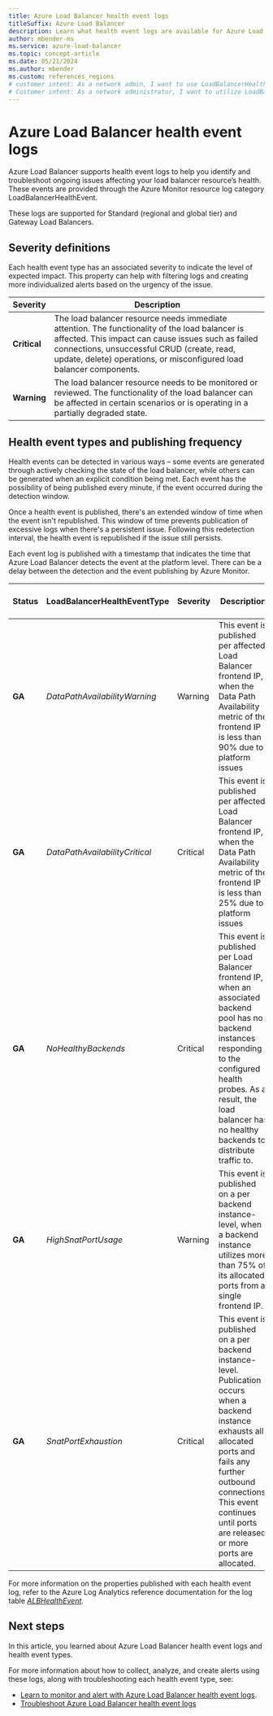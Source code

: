 ```yaml
---
title: Azure Load Balancer health event logs
titleSuffix: Azure Load Balancer
description: Learn what health event logs are available for Azure Load Balancer including severity definitions, health event types, and publishing frequency.
author: mbender-ms
ms.service: azure-load-balancer
ms.topic: concept-article
ms.date: 05/21/2024
ms.author: mbender
ms.custom: references_regions
# customer intent: As a network admin, I want to use LoadBalancerHealthEvent logs for Azure Load Balancer for monitoring and alerting so that I can identify and troubleshoot ongoing issues affecting my load balancer resource’s health.
# Customer intent: As a network administrator, I want to utilize LoadBalancerHealthEvent logs for Azure Load Balancer so that I can effectively monitor and troubleshoot the health of my load balancer resources to maintain optimal performance and reliability.
---
```


# Azure Load Balancer health event logs

Azure Load Balancer supports health event logs to help you identify and troubleshoot ongoing issues affecting your load balancer resource’s health. These events are provided through the Azure Monitor resource log category LoadBalancerHealthEvent.

These logs are supported for Standard (regional and global tier) and Gateway Load Balancers.

## Severity definitions 

Each health event type has an associated severity to indicate the level of expected impact. This property can help with filtering logs and creating more individualized alerts based on the urgency of the issue.  

| **Severity** | **Description** |
| --- | --- |
| **Critical** | The load balancer resource needs immediate attention. The functionality of the load balancer is affected. This impact can cause issues such as failed connections, unsuccessful CRUD (create, read, update, delete) operations, or misconfigured load balancer components. |
| **Warning** | The load balancer resource needs to be monitored or reviewed. The functionality of the load balancer can be affected in certain scenarios or is operating in a partially degraded state. |
 

## Health event types and publishing frequency 

Health events can be detected in various ways – some events are generated through actively checking the state of the load balancer, while others can be generated when an explicit condition being met. Each event has the possibility of being published every minute, if the event occurred during the detection window. 

Once a health event is published, there's an extended window of time when the event isn't republished. This window of time prevents publication of excessive logs when there's a persistent issue. Following this redetection interval, the health event is republished if the issue still persists.

Each event log is published with a timestamp that indicates the time that Azure Load Balancer detects the event at the platform level. There can be a delay between the detection and the event publishing by Azure Monitor.

| **Status** | **LoadBalancerHealthEventType** | **Severity** | **Description** | **Detection window** | **Re-detection interval** | **Supported properties** |
| --- | --- | --- | --- | --- | --- | --- |
| **GA** | *DataPathAvailabilityWarning* | Warning | This event is published per affected Load Balancer frontend IP, when the Data Path Availability metric of the frontend IP is less than 90% due to platform issues | 1 minute | 5 minutes | Frontend IP address, List of frontend ports associated with affected load balancing rules |
| **GA** | *DataPathAvailabilityCritical* | Critical | This event is published per affected Load Balancer frontend IP, when the Data Path Availability metric of the frontend IP is less than 25% due to platform issues | 1 minute | 5 minutes | Frontend IP address, List of frontend ports associated with affected load balancing rules |
| **GA** | *NoHealthyBackends* | Critical | This event is published per Load Balancer frontend IP, when an associated backend pool has no backend instances responding to the configured health probes. As a result, the load balancer has no healthy backends to distribute traffic to. | On-demand | 60 minutes | Frontend IP address, Pairwise list of protocol and frontend ports associated with affected load balancing rules |
| **GA** | *HighSnatPortUsage* | Warning | This event is published on a per backend instance-level, when a backend instance utilizes more than 75% of its allocated ports from a single frontend IP. | On-demand | 5 minutes | Backend IP address, Frontend IP address |
| **GA** | *SnatPortExhaustion* | Critical | This event is published on a per backend instance-level. Publication occurs when a backend instance exhausts all allocated ports and fails any further outbound connections. This event continues until ports are released or more ports are allocated. | On-demand | 5 minutes | Backend IP address, Frontend IP address |

For more information on the properties published with each health event log, refer to the Azure Log Analytics reference documentation for the log table [*ALBHealthEvent*](/azure/azure-monitor/reference/tables/albhealthevent).

## Next steps
In this article, you learned about Azure Load Balancer health event logs and health event types.

For more information about how to collect, analyze, and create alerts using these logs, along with troubleshooting each health event type, see:

- [Learn to monitor and alert with Azure Load Balancer health event logs](load-balancer-monitor-alert-health-event-logs.md).
- [Troubleshoot Azure Load Balancer health event logs](load-balancer-troubleshoot-health-event-logs.md)
